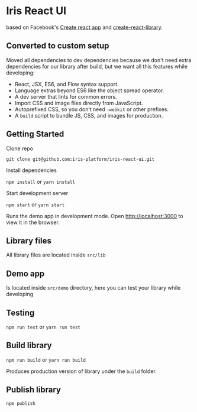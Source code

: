 # Iris React UI

based on Facebook's <a href="https://github.com/facebookincubator/create-react-app" target="_blank">Create react app</a> and [create-react-library](https://travis-ci.org/DimitriMikadze/create-react-library).


## Converted to custom setup

Moved all dependencies to dev dependencies because we don't need extra dependencies for our library after build, but we want all this features while developing: 

* React, JSX, ES6, and Flow syntax support.
* Language extras beyond ES6 like the object spread operator.
* A dev server that lints for common errors.
* Import CSS and image files directly from JavaScript.
* Autoprefixed CSS, so you don’t need `-webkit` or other prefixes.
* A `build` script to bundle JS, CSS, and images for production.

## Getting Started

Clone repo

````
git clone git@github.com:iris-platform/iris-react-ui.git
````

Install dependencies

`npm install` or `yarn install`

Start development server

`npm start` or `yarn start`

Runs the demo app in development mode.
Open [http://localhost:3000](http://localhost:3000) to view it in the browser.

## Library files

All library files are located inside `src/lib`  

## Demo app

Is located inside `src/demo` directory, here you can test your library while developing

## Testing

`npm run test` or `yarn run test`

## Build library

`npm run build` or `yarn run build`

Produces production version of library under the `build` folder.

## Publish library

`npm publish`

